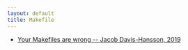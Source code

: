 ```yaml
---
layout: default
title: Makefile
---
```


* [Your Makefiles are wrong -- Jacob Davis-Hansson, 2019](https://tech.davis-hansson.com/p/make/)
